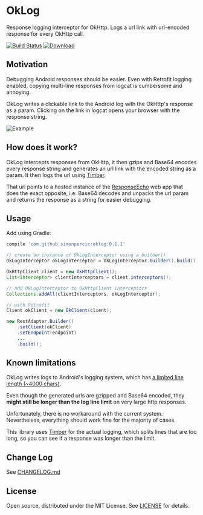# OkLog 

Response logging interceptor for OkHttp. 
Logs a url link with url-encoded response for every OkHttp call.

[![Build Status](https://api.travis-ci.org/simonpercic/OkLog.svg?branch=master)](https://travis-ci.org/simonpercic/OkLog)
[ ![Download](https://api.bintray.com/packages/simonpercic/maven/oklog/images/download.svg) ](https://bintray.com/simonpercic/maven/oklog/_latestVersion)

## Motivation

Debugging Android responses should be easier. Even with Retrofit logging enabled, copying multi-line responses from logcat is cumbersome and annoying.

OkLog writes a clickable link to the Android log with the OkHttp's response as a param. Clicking on the link in logcat opens your browser with the response string.

![Example](https://raw.githubusercontent.com/simonpercic/OkLog/master/art/oklog.gif)

## How does it work?

OkLog intercepts responses from OkHttp, it then gzips and Base64 encodes every response string and generates an url link with the encoded string as a param. It then logs the url using [Timber](https://github.com/JakeWharton/timber).

That url points to a hosted instance of the [ResponseEcho](https://github.com/simonpercic/ResponseEcho) web app that does the exact opposite, i.e. Base64 decodes and unpacks the url param and returns the response as a string for easier debugging. 

## Usage

Add using Gradle:
```groovy
compile 'com.github.simonpercic:oklog:0.1.1'
```

```java
// create an instance of OkLogInterceptor using a builder()
OkLogInterceptor okLogInterceptor = OkLogInterceptor.builder().build();

OkHttpClient client = new OkHttpClient();
List<Interceptor> clientInterceptors = client.interceptors();

// add OkLogInterceptor to OkHttpClient interceptors
Collections.addAll(clientInterceptors, okLogInterceptor);
```

```java
// with Retrofit
Client okClient = new OkClient(client);

new RestAdapter.Builder()
    .setClient(okClient)
    .setEndpoint(endpoint)
    ...
    .build();
```

## Known limitations
OkLog writes logs to Android's logging system, which has [a limited line length (~4000 chars)](http://stackoverflow.com/a/8899735). 

Even though the generated urls are gzipped and Base64 encoded, they **might still be longer than the log line limit** on very large http responses. 

Unfortunately, there is no workaround with the current system. Nevertheless, everything should work fine for the majority of cases.

This library uses [Timber](https://github.com/JakeWharton/timber) for the actual logging, which splits lines that are too long, so you can see if a response was longer than the limit.


## Change Log
See [CHANGELOG.md](CHANGELOG.md)


## License

Open source, distributed under the MIT License. See [LICENSE](LICENSE) for details.
